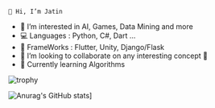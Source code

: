     👋 Hi, I’m Jatin 
 
- 👀 I’m interested in AI, Games, Data Mining and more
- 💻 Languages : Python, C#, Dart ...
- 🔭 FrameWorks : Flutter, Unity, Django/Flask
- 💞️ I’m looking to collaborate on any interesting concept 👯
- 🌱 Currently learning Algorithms

![trophy](https://github-profile-trophy.vercel.app/?username=sumdud3)

![Anurag's GitHub stats](https://github-readme-stats.vercel.app/api?username=sumdud3)]

<!---
sumdud3/sumdud3 is a ✨ special ✨ repository because its `README.md` (this file) appears on your GitHub profile.
You can click the Preview link to take a look at your changes.
--->

